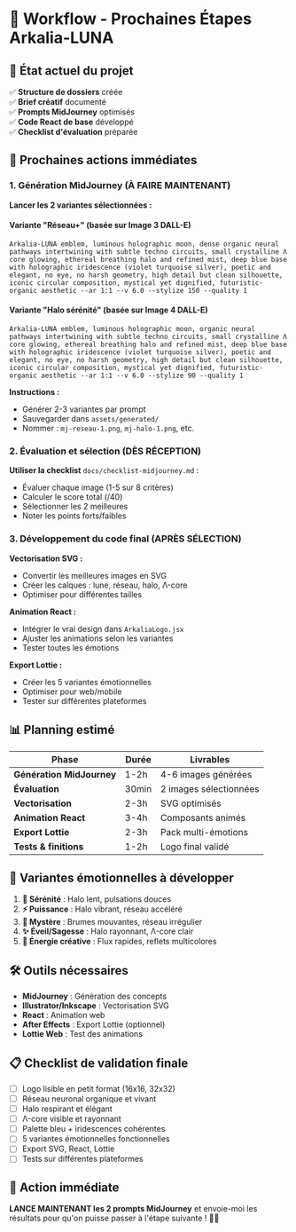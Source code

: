 # 🚀 Workflow - Prochaines Étapes Arkalia-LUNA

## 📍 État actuel du projet

✅ **Structure de dossiers** créée  
✅ **Brief créatif** documenté  
✅ **Prompts MidJourney** optimisés  
✅ **Code React de base** développé  
✅ **Checklist d'évaluation** préparée  

## 🎯 Prochaines actions immédiates

### **1. Génération MidJourney (À FAIRE MAINTENANT)**

**Lancer les 2 variantes sélectionnées :**

#### **Variante "Réseau+" (basée sur Image 3 DALL-E)**
```
Arkalia-LUNA emblem, luminous holographic moon, dense organic neural pathways intertwining with subtle techno circuits, small crystalline Λ core glowing, ethereal breathing halo and refined mist, deep blue base with holographic iridescence (violet turquoise silver), poetic and elegant, no eye, no harsh geometry, high detail but clean silhouette, iconic circular composition, mystical yet dignified, futuristic-organic aesthetic --ar 1:1 --v 6.0 --stylize 150 --quality 1
```

#### **Variante "Halo sérénité" (basée sur Image 4 DALL-E)**
```
Arkalia-LUNA emblem, luminous holographic moon, organic neural pathways intertwining with subtle techno circuits, small crystalline Λ core glowing, ethereal breathing halo and refined mist, deep blue base with holographic iridescence (violet turquoise silver), poetic and elegant, no eye, no harsh geometry, high detail but clean silhouette, iconic circular composition, mystical yet dignified, futuristic-organic aesthetic --ar 1:1 --v 6.0 --stylize 90 --quality 1
```

**Instructions :**
- Générer 2-3 variantes par prompt
- Sauvegarder dans `assets/generated/`
- Nommer : `mj-reseau-1.png`, `mj-halo-1.png`, etc.

### **2. Évaluation et sélection (DÈS RÉCEPTION)**

**Utiliser la checklist** `docs/checklist-midjourney.md` :
- Évaluer chaque image (1-5 sur 8 critères)
- Calculer le score total (/40)
- Sélectionner les 2 meilleures
- Noter les points forts/faibles

### **3. Développement du code final (APRÈS SÉLECTION)**

**Vectorisation SVG :**
- Convertir les meilleures images en SVG
- Créer les calques : lune, réseau, halo, Λ-core
- Optimiser pour différentes tailles

**Animation React :**
- Intégrer le vrai design dans `ArkaliaLogo.jsx`
- Ajuster les animations selon les variantes
- Tester toutes les émotions

**Export Lottie :**
- Créer les 5 variantes émotionnelles
- Optimiser pour web/mobile
- Tester sur différentes plateformes

## 📊 Planning estimé

| Phase | Durée | Livrables |
|-------|-------|-----------|
| **Génération MidJourney** | 1-2h | 4-6 images générées |
| **Évaluation** | 30min | 2 images sélectionnées |
| **Vectorisation** | 2-3h | SVG optimisés |
| **Animation React** | 3-4h | Composants animés |
| **Export Lottie** | 2-3h | Pack multi-émotions |
| **Tests & finitions** | 1-2h | Logo final validé |

## 🎨 Variantes émotionnelles à développer

1. **🌙 Sérénité** : Halo lent, pulsations douces
2. **⚡ Puissance** : Halo vibrant, réseau accéléré  
3. **🔮 Mystère** : Brumes mouvantes, réseau irrégulier
4. **✨ Éveil/Sagesse** : Halo rayonnant, Λ-core clair
5. **🎇 Énergie créative** : Flux rapides, reflets multicolores

## 🛠️ Outils nécessaires

- **MidJourney** : Génération des concepts
- **Illustrator/Inkscape** : Vectorisation SVG
- **React** : Animation web
- **After Effects** : Export Lottie (optionnel)
- **Lottie Web** : Test des animations

## 📋 Checklist de validation finale

- [ ] Logo lisible en petit format (16x16, 32x32)
- [ ] Réseau neuronal organique et vivant
- [ ] Halo respirant et élégant
- [ ] Λ-core visible et rayonnant
- [ ] Palette bleu + iridescences cohérentes
- [ ] 5 variantes émotionnelles fonctionnelles
- [ ] Export SVG, React, Lottie
- [ ] Tests sur différentes plateformes

## 🚀 Action immédiate

**LANCE MAINTENANT les 2 prompts MidJourney** et envoie-moi les résultats pour qu'on puisse passer à l'étape suivante ! 🎨✨
